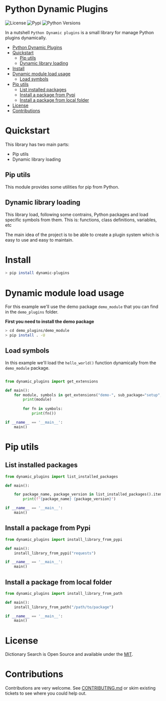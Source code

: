 # Python Dynamic Plugins

![License](https://img.shields.io/badge/License-Apache2-SUCCESS)
![Pypi](https://img.shields.io/pypi/v/dynamic-plugins)
![Python Versions](https://img.shields.io/badge/Python-3.10%20%7C%203.11-blue)

In a nutshell ``Python Dynamic plugins`` is a small library for manage Python plugins dynamically.

<!-- START doctoc generated TOC please keep comment here to allow auto update -->
<!-- DON'T EDIT THIS SECTION, INSTEAD RE-RUN doctoc TO UPDATE -->

- [Python Dynamic Plugins](#python-dynamic-plugins)
- [Quickstart](#quickstart)
  - [Pip utils](#pip-utils)
  - [Dynamic library loading](#dynamic-library-loading)
- [Install](#install)
- [Dynamic module load usage](#dynamic-module-load-usage)
  - [Load symbols](#load-symbols)
- [Pip utils](#pip-utils-1)
  - [List installed packages](#list-installed-packages)
  - [Install a package from Pypi](#install-a-package-from-pypi)
  - [Install a package from local folder](#install-a-package-from-local-folder)
- [License](#license)
- [Contributions](#contributions)

<!-- END doctoc generated TOC please keep comment here to allow auto update -->

# Quickstart

This library has two main parts:

- Pip utils
- Dynamic library loading 

## Pip utils

This module provides some utilities for pip from Python.

## Dynamic library loading

This library load, following some contrains, Python packages and load specific symbols from them. This is: functions, class definitions, variables, etc 

The main idea of the project is to be able to create a plugin system which is easy to use and easy to maintain. 

# Install

```bash
> pip install dynamic-plugins
```

# Dynamic module load usage

For this example we'll use the demo package ```demo_module``` that you can find in the ```demo_plugins``` folder.

**First you need to install the demo package**

```bash
> cd demo_plugins/demo_module
> pip install . -U
```

## Load symbols 

In this example we'll load the ```hello_world()``` function dynamically from the ```demo_module``` package.

```python

from dynamic_plugins import get_extensions

def main():
    for module, symbols in get_extensions("demo-", sub_package="setup",symbols="hello_world").items():
        print(module)
        
        for fn in symbols:
            print(fn())

if __name__ == '__main__':
    main()

```

# Pip utils

## List installed packages

```python
from dynamic_plugins import list_installed_packages

def main():

    for package_name, package_version in list_installed_packages().items():
        print(f"{package_name} {package_version}")

if __name__ == '__main__':
    main()

```

## Install a package from Pypi

```python
from dynamic_plugins import install_library_from_pypi

def main():
    install_library_from_pypi("requests")

if __name__ == '__main__':
    main()

```

## Install a package from local folder

```python
from dynamic_plugins import install_library_from_path

def main():
    install_library_from_path("/path/to/package")

if __name__ == '__main__':
    main()

```

# License

Dictionary Search is Open Source and available under the [MIT](https://github.com/cr0hn/python-dynamic-plugins/blob/main/LICENSE).

# Contributions

Contributions are very welcome. See [CONTRIBUTING.md](https://github.com/cr0hn/python-dynamic-plugins/blob/main/CONTRIBUTING.md) or skim existing tickets to see where you could help out.
